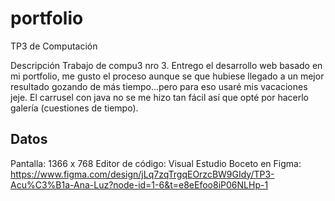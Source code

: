 # portfolio
TP3 de Computación

Descripción
Trabajo de compu3 nro 3. 
Entrego el desarrollo web basado en mi portfolio, me gusto el proceso aunque se que hubiese llegado a un mejor resultado gozando de más tiempo...pero para eso usaré mis vacaciones jeje.
El carrusel con java no se me hizo tan fácil así que opté por hacerlo galería (cuestiones de tiempo).

Datos
--------------------------------------------------------------------
Pantalla: 1366 x 768 
Editor de código: Visual Estudio 
Boceto en Figma: https://www.figma.com/design/jLq7zqTrgqEOrzcBW9GIdy/TP3-Acu%C3%B1a-Ana-Luz?node-id=1-6&t=e8eEfoo8iP06NLHp-1
